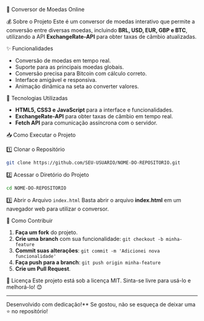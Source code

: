 📌 Conversor de Moedas Online

💰 Sobre o Projeto
Este é um conversor de moedas interativo que permite a conversão entre diversas moedas, incluindo **BRL, USD, EUR, GBP e BTC**, utilizando a API **ExchangeRate-API** para obter taxas de câmbio atualizadas.

✨ Funcionalidades
- Conversão de moedas em tempo real.
- Suporte para as principais moedas globais.
- Conversão precisa para Bitcoin com cálculo correto.
- Interface amigável e responsiva.
- Animação dinâmica na seta ao converter valores.

🚀 Tecnologias Utilizadas
- **HTML5, CSS3 e JavaScript** para a interface e funcionalidades.
- **ExchangeRate-API** para obter taxas de câmbio em tempo real.
- **Fetch API** para comunicação assíncrona com o servidor.

📥 Como Executar o Projeto

1️⃣ Clonar o Repositório
```bash
git clone https://github.com/SEU-USUARIO/NOME-DO-REPOSITORIO.git
```

2️⃣ Acessar o Diretório do Projeto
```bash
cd NOME-DO-REPOSITORIO
```

3️⃣ Abrir o Arquivo `index.html`
Basta abrir o arquivo **index.html** em um navegador web para utilizar o conversor.

🔄 Como Contribuir
1. **Faça um fork** do projeto.
2. **Crie uma branch** com sua funcionalidade: `git checkout -b minha-feature`
3. **Commit suas alterações**: `git commit -m 'Adicionei nova funcionalidade'`
4. **Faça push para a branch**: `git push origin minha-feature`
5. **Crie um Pull Request**.

📜 Licença
Este projeto está sob a licença MIT. Sinta-se livre para usá-lo e melhorá-lo! 😊

---

Desenvolvido com dedicação!** Se gostou, não se esqueça de deixar uma ⭐ no repositório!

